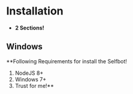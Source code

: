 # Installation
- **2 Sections!**

## Windows
**Following Requirements for install the Selfbot!  
1. NodeJS 8+  
2. Windows 7+  
3. Trust for me!**
